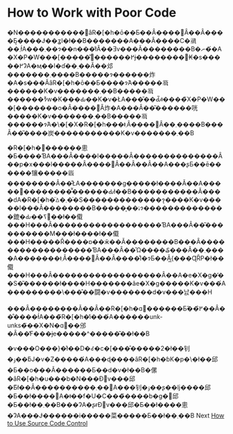 # How to Work with Poor Code
[//]: # (Version:1.0.0)
�N�����������򈫂ȃR�[�h�ō��Ƃ��Ȃ����΂Ȃ��Ȃ����Ƃ͔����Ɉ��ʓI�ł��B�������A���Ȃ����C�𗚂��܂ł́A���܂��ɂ��n���ł͂Ȃ��Ǝv���Ă��������B�ނ��́A�X�P�W���[�����͂𖞂������߂ɉ��������΂₭�s�����߂ɁA�ӎ��I�ɗ��܂��Ă��邩�������܂����B�����ɂ������炸�A�s���ĂȃR�[�h�ō��Ƃ����ɂ́A�����𗝉������K�v�������܂��B�����𗝉������ɂ͊w�K���Ԃ��K�v�ŁA���̎��Ԃ͂ǂ����̃X�P�W���[�������o�Ȃ����΂Ȃ炸�A���Ȃ��͂������咣�����K�v�������܂��B�����𗝉������ɂ́A�\�[�X�R�[�h���ǂ܂Ȃ����΂Ȃ��܂����B���Ȃ��͂����炭�����������K�v�������܂��B

�R�[�h�𕶏������悤�Ƃ����ƁA���Ȃ����l�����Ȃ��������������Ȃ��p�x���l�����Ȃ����΂Ȃ��Ȃ��Ȃ��A���ʂƂ��ē������镶�����𗧂��������Ȃ��̂ŁA�������g�����ł����Ă��A�����𕶏��������̂͂������Ԃł��B�����������Ă����ԁA�R�[�h�̈ꕔ�܂��͑S�������������ɂ͉����K�v�����l���Ă��������B�����͎��ۂɂ��������������鎞�Ԃ��ߖ񂷂��ł��傤���H���Ȃ������������������ƁA���Ȃ��͂����������M���ł����ł��傤���H�����Ř����ɒ��ӂ��Ă��������B���Ȃ������������������ƁA���Ȃ��͑Ώ����₷���Ȃ��܂����A�������ǂ܂Ȃ����΂Ȃ��Ȃ����̐l�ɂƂ��Ă͖{���ɊȒP�ł��傤���H���Ȃ������������������Ȃ��A�e�X�g�̕��S�͂������ł����H�������ăe�X�g�����K�v���́A���������\���̂��闘�v�������d�v���낤���H

���Ȃ��������Ă��Ȃ��R�[�h�ɑ΂������Ƃ̂��߂̂��Ȃ��̐����ł́A���̃R�[�h�̕i���́A������unk-unks�̃��X�N�ɑ΂��邠�Ȃ��̔F���ɉe�����^�����͂��ł��B

�v���O���}�̍ł��D�ꂽ�c�[���̂�����2�ł��钊�ۉ��ƃJ�v�Z�����́A���ɖ����ȃR�[�h�ɓK�p�\�ł��邱�Ƃ��o���Ă������Ƃ��d�v�ł��B�傫�ȃR�[�h�u���b�N���Đ݌v���邱�Ƃ͂ł��Ȃ����������܂��񂪁A���钊�ۉ��ʂ��ǉ����邱�Ƃ��ł����΁A�ǂ��f�U�C���̃����b�g�𓾂邱�Ƃ��ł��܂��B���ɁA�ʂɍĐ݌v���邱�Ƃ��ł����悤�ɁA���Ɉ������i�����菜�����Ƃ��ł��܂��B
Next [How to Use Source Code Control](07-How-to-Use-Source-Code-Control.md)